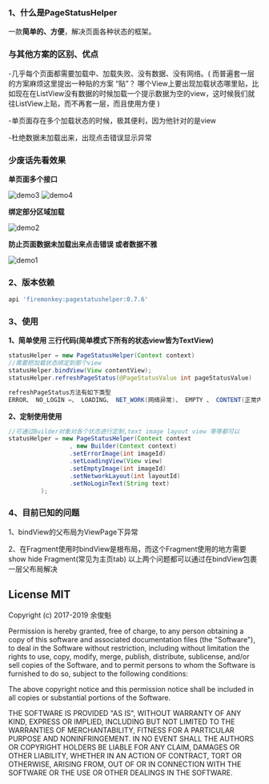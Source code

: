 
### 1、什么是PageStatusHelper
一款**简单的、方便**，解决页面各种状态的框架。

### 与其他方案的区别、优点
-几乎每个页面都需要加载中、加载失败、没有数据、没有网络。( 而普遍套一层的方案麻烦这里提出一种贴的方案
“贴”？ 哪个View上要出现加载状态哪里贴，比如现在在ListView没有数据的时候加载一个提示数据为空的view，这时候我们就往ListView上贴，而不再套一层，而且使用方便 )

-单页面存在多个加载状态的时候，极其便利，因为他针对的是view

-杜绝数据未加载出来，出现点击错误显示异常

### 少废话先看效果

**单页面多个接口**

![demo3](https://github.com/YuJunKui1995/PageStatusHelper/blob/master/gif/simple3.gif)
![demo4](https://github.com/YuJunKui1995/PageStatusHelper/blob/master/gif/simple4.gif)

**绑定部分区域加载**

![demo2](https://github.com/YuJunKui1995/PageStatusHelper/blob/master/gif/simple2.gif)


**防止页面数据未加载出来点击错误 或者数据不雅**

![demo1](https://github.com/YuJunKui1995/PageStatusHelper/blob/master/gif/simple1.gif)


### 2、版本依赖
```Groovy
api 'firemonkey:pagestatushelper:0.7.6'
```

### 3、使用

**1、简单使用 三行代码(简单模式下所有的状态view皆为TextView)**
```java
statusHelper = new PageStatusHelper(Context context)
//需要把加载状态绑定到那个view
statusHelper.bindView(View contentView);
statusHelper.refreshPageStatus(@PageStatusValue int pageStatusValue)

refreshPageStatus方法有如下类型
ERROR、 NO_LOGIN =、 LOADING、 NET_WORK(网络异常)、 EMPTY 、 CONTENT(正常内容)
```

**2、定制使用使用**
```java
//可通过Builder对象对各个状态进行定制,text image layout view 等等都可以
statusHelper = new PageStatusHelper(Context context
                 , new Builder(Context context)
                 .setErrorImage(int imageId)
                 .setLoadingView(View view)
                 .setEmptyImage(int imageId)
                 .setNetworkLayout(int layoutId)
                 .setNoLoginText(String text)
         );
```

### 4、目前已知的问题

1、bindView的父布局为ViewPage下异常

2、在Fragment使用时bindView是根布局，而这个Fragment使用的地方需要show hide Fragment(常见为主页tab)
以上两个问题都可以通过在bindView包裹一层父布局解决


## License MIT

Copyright (c) 2017-2019 余俊魁 

Permission is hereby granted, free of charge, to any person obtaining a copy of this software and associated documentation files (the "Software"), to deal in the Software without restriction, including without limitation the rights to use, copy, modify, merge, publish, distribute, sublicense, and/or sell copies of the Software, and to permit persons to whom the Software is furnished to do so, subject to the following conditions:

The above copyright notice and this permission notice shall be included in all copies or substantial portions of the Software.

THE SOFTWARE IS PROVIDED "AS IS", WITHOUT WARRANTY OF ANY KIND, EXPRESS OR IMPLIED, INCLUDING BUT NOT LIMITED TO THE WARRANTIES OF MERCHANTABILITY, FITNESS FOR A PARTICULAR PURPOSE AND NONINFRINGEMENT. IN NO EVENT SHALL THE AUTHORS OR COPYRIGHT HOLDERS BE LIABLE FOR ANY CLAIM, DAMAGES OR OTHER LIABILITY, WHETHER IN AN ACTION OF CONTRACT, TORT OR OTHERWISE, ARISING FROM, OUT OF OR IN CONNECTION WITH THE SOFTWARE OR THE USE OR OTHER DEALINGS IN THE SOFTWARE.

[1]: https://user-images.githubusercontent.com/2038071/31045150-a077cc8a-a5a2-11e7-8dc2-7a0e3a9f3e62.jpg
[2]: https://user-images.githubusercontent.com/2038071/29978804-45c321ba-8f75-11e7-9040-776d3b6dca1f.jpg
